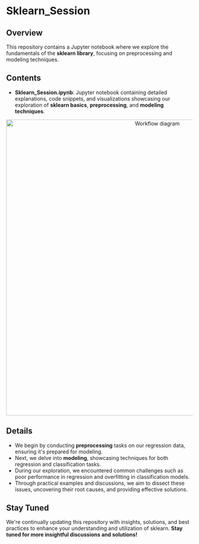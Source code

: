 # Sklearn_Session

## Overview

This repository contains a Jupyter notebook where we explore the fundamentals of the **sklearn library**, focusing on preprocessing and modeling techniques.

## Contents

- **Sklearn_Session.ipynb**: Jupyter notebook containing detailed explanations, code snippets, and visualizations showcasing our exploration of **sklearn basics**, **preprocessing**, and **modeling techniques**.
<p align="center">
  <img src="https://sebastianraschka.com/images/blog/2014/intro_supervised_learning/supervised_learning_flowchart.png" alt="Workflow diagram" width="800">
</p>

## Details

- We begin by conducting **preprocessing** tasks on our regression data, ensuring it's prepared for modeling.
- Next, we delve into **modeling**, showcasing techniques for both regression and classification tasks.
- During our exploration, we encountered common challenges such as poor performance in regression and overfitting in classification models.
- Through practical examples and discussions, we aim to dissect these issues, uncovering their root causes, and providing effective solutions.

## Stay Tuned

We're continually updating this repository with insights, solutions, and best practices to enhance your understanding and utilization of sklearn. **Stay tuned for more insightful discussions and solutions!**


